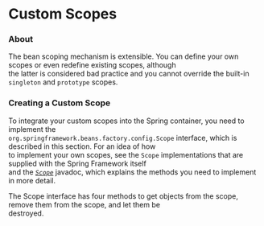 # Custom Scopes  

### About  
The bean scoping mechanism is extensible. You can define your own scopes or even redefine existing scopes, although  
the latter is considered bad practice and you cannot override the built-in `singleton` and `prototype` scopes.  

### Creating a Custom Scope  
To integrate your custom scopes into the Spring container, you need to implement the  
`org.springframework.beans.factory.config.Scope` interface, which is described in this section. For an idea of how  
to implement your own scopes, see the `Scope` implementations that are supplied with the Spring Framework itself  
and the 
[*`Scope`*](https://docs.spring.io/spring-framework/docs/5.1.9.RELEASE/javadoc-api/org/springframework/beans/factory/config/Scope.html) 
javadoc, which explains the methods you need to implement in more detail.  

The Scope interface has four methods to get objects from the scope, remove them from the scope, and let them be  
destroyed.  